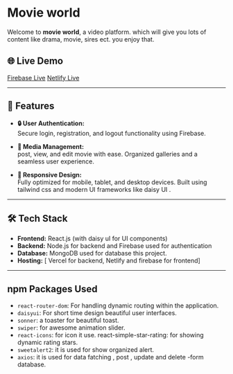 # Movie world  

Welcome to **movie world**, a video platform. which will give you lots of content like drama, movie, sires ect. you enjoy that.  

## 🌐 Live Demo  
[Firebase Live](https://user-manage-28a01.web.app/) [Netlify Live](https://movie-worldbd.netlify.app/)  

---

## 🚀 Features  

- **🔒 User Authentication:**  
  Secure login, registration, and logout functionality using Firebase.  

- **📸 Media Management:**  
  post, view, and edit movie with ease. Organized galleries and a seamless user experience.  

- **📱 Responsive Design:**  
  Fully optimized for mobile, tablet, and desktop devices. Built using tailwind css and modern UI frameworks like daisy UI .  

---

## 🛠️ Tech Stack  

- **Frontend:** React.js (with daisy uI for UI components)  
- **Backend:** Node.js for backend and  Firebase used for authentication  
- **Database:** MongoDB used for database this project.  
- **Hosting:** [ Vercel for backend, Netlify and firebase for frontend]   

---
## npm Packages Used
- `react-router-dom`: For handling dynamic routing within the application.
- `daisyui`: For short time design beautiful user interfaces.
- `sonner`: a toaster for beautiful toast.
- `swiper`: for awesome animation slider.
- `react-icons`: for icon it use.
  react-simple-star-rating: for showing dynamic rating stars.
- `sweetalert2`: it is used for show organized alert.
- `axios`: it is used for data fatching , post , update and       delete -form database.  
